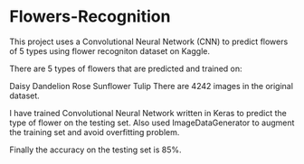 # Flowers-Recognition
This project uses a Convolutional Neural Network (CNN) to predict flowers of 5 types using flower recogniton dataset on Kaggle.

There are 5 types of flowers that are predicted and trained on:

Daisy
Dandelion
Rose
Sunflower
Tulip
There are 4242 images in the original dataset.

I have trained Convolutional Neural Network written in Keras to predict the type of flower on the testing set. Also used ImageDataGenerator to augment the training set and avoid overfitting problem.

Finally the accuracy on the testing set is 85%.
